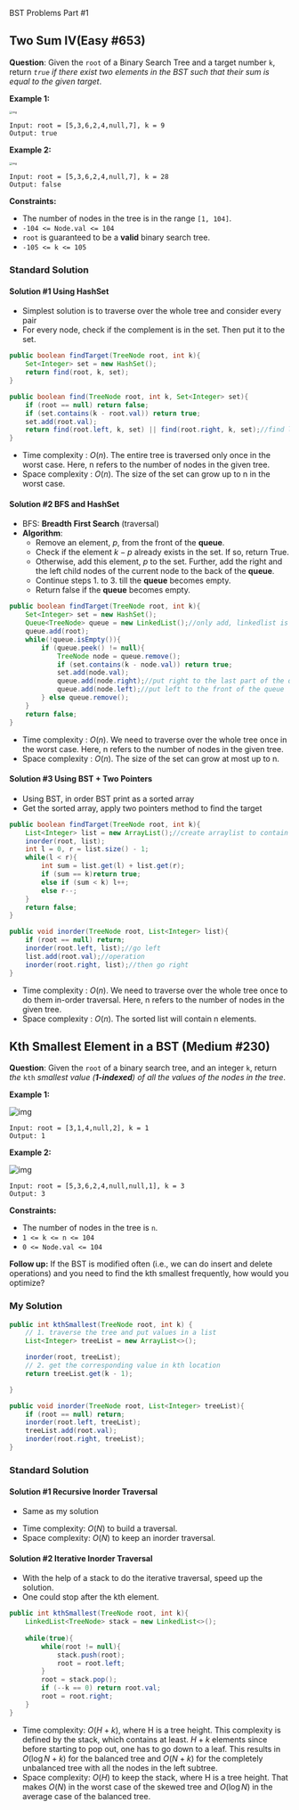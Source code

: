 BST Problems Part #1

## Two Sum IV(Easy #653)

**Question**: Given the `root` of a Binary Search Tree and a target number `k`, return *`true` if there exist two elements in the BST such that their sum is equal to the given target*.

 **Example 1:**

<img src="https://assets.leetcode.com/uploads/2020/09/21/sum_tree_1.jpg" alt="img" style="zoom:33%;" />

```
Input: root = [5,3,6,2,4,null,7], k = 9
Output: true
```

**Example 2:**

<img src="https://assets.leetcode.com/uploads/2020/09/21/sum_tree_2.jpg" alt="img" style="zoom:33%;" />

```
Input: root = [5,3,6,2,4,null,7], k = 28
Output: false
```

 **Constraints:**

- The number of nodes in the tree is in the range `[1, 104]`.
- `-104 <= Node.val <= 104`
- `root` is guaranteed to be a **valid** binary search tree.
- `-105 <= k <= 105`

### Standard Solution

#### Solution #1 Using HashSet

* Simplest solution is to traverse over the whole tree and consider every pair
* For every node, check if the complement is in the set. Then put it to the set.

```java
public boolean findTarget(TreeNode root, int k){
    Set<Integer> set = new HashSet();
    return find(root, k, set);
}

public boolean find(TreeNode root, int k, Set<Integer> set){
    if (root == null) return false;
    if (set.contains(k - root.val)) return true;
    set.add(root.val);
    return find(root.left, k, set) || find(root.right, k, set);//find left or right
}
```

* Time complexity : $O(n)$. The entire tree is traversed only once in the worst case. Here, n refers to the number of nodes in the given tree.
* Space complexity : $O(n)$. The size of the set can grow up to n in the worst case.

#### Solution #2 BFS and HashSet

* BFS: **Breadth First Search** (traversal)
* **Algorithm**:
  * Remove an element, $p$, from the front of the **queue**.
  * Check if the element $k-p$ already exists in the set. If so, return True.
  * Otherwise, add this element, $p$ to the set. Further, add the right and the left child nodes of the current node to the back of the **queue**.
  * Continue steps 1. to 3. till the **queue** becomes empty.
  * Return false if the **queue** becomes empty.

```java
public boolean findTarget(TreeNode root, int k){
    Set<Integer> set = new HashSet();
    Queue<TreeNode> queue = new LinkedList();//only add, linkedlist is faster
    queue.add(root);
    while(!queue.isEmpty()){
        if (queue.peek() != null){
            TreeNode node = queue.remove();
            if (set.contains(k - node.val)) return true;
            set.add(node.val);
            queue.add(node.right);//put right to the last part of the queue
            queue.add(node.left);//put left to the front of the queue
        } else queue.remove();
    }
    return false;
}
```

* Time complexity : $O(n)$. We need to traverse over the whole tree once in the worst case. Here, n refers to the number of nodes in the given tree.
* Space complexity : $O(n)$. The size of the set can grow at most up to n.

#### Solution #3 Using BST + Two Pointers

* Using BST, in order BST print as a sorted array
* Get the sorted array, apply two pointers method to find the target

```java
public boolean findTarget(TreeNode root, int k){
    List<Integer> list = new ArrayList();//create arraylist to contain the sorted array
    inorder(root, list);
    int l = 0, r = list.size() - 1;
    while(l < r){
        int sum = list.get(l) + list.get(r);
        if (sum == k)return true;
		else if (sum < k) l++;
        else r--;
    }
    return false;
}

public void inorder(TreeNode root, List<Integer> list){
    if (root == null) return;
    inorder(root.left, list);//go left
    list.add(root.val);//operation
    inorder(root.right, list);//then go right
}
```

* Time complexity : $O(n)$. We need to traverse over the whole tree once to do them in-order traversal. Here, n refers to the number of nodes in the given tree.
* Space complexity : $O(n)$. The sorted list will contain n elements.

## Kth Smallest Element in a BST (Medium #230) 

**Question**: Given the `root` of a binary search tree, and an integer `k`, return *the* `kth` *smallest value (**1-indexed**) of all the values of the nodes in the tree*.

**Example 1:**

![img](https://assets.leetcode.com/uploads/2021/01/28/kthtree1.jpg)

```
Input: root = [3,1,4,null,2], k = 1
Output: 1
```

**Example 2:**

![img](https://assets.leetcode.com/uploads/2021/01/28/kthtree2.jpg)

```
Input: root = [5,3,6,2,4,null,null,1], k = 3
Output: 3
```

**Constraints:**

-   The number of nodes in the tree is `n`.
-   `1 <= k <= n <= 104`
-   `0 <= Node.val <= 104`

**Follow up:** If the BST is modified often (i.e., we can do insert and delete operations) and you need to find the kth smallest frequently, how would you optimize?

### My Solution

```java
public int kthSmallest(TreeNode root, int k) {
    // 1. traverse the tree and put values in a list
    List<Integer> treeList = new ArrayList<>();

    inorder(root, treeList);
    // 2. get the corresponding value in kth location
    return treeList.get(k - 1);

}

public void inorder(TreeNode root, List<Integer> treeList){
    if (root == null) return;
    inorder(root.left, treeList);
    treeList.add(root.val);
    inorder(root.right, treeList);
}
```

### Standard Solution

#### Solution #1 Recursive Inorder Traversal

*   Same as my solution

-   Time complexity: $O(N)$ to build a traversal.
-   Space complexity: $O(N)$ to keep an inorder traversal.

#### Solution #2 Iterative Inorder Traversal

*   With the help of a stack to do the iterative traversal, speed up the solution.
*   One could stop after the kth element.

```java
public int kthSmallest(TreeNode root, int k){
    LinkedList<TreeNode> stack = new LinkedList<>();
    
    while(true){
        while(root != null){
            stack.push(root);
            root = root.left;
        }
        root = stack.pop();
        if (--k == 0) return root.val;
        root = root.right;
    }
}
```

-   Time complexity: $O(H + k)$, where H is a tree height. This complexity is defined by the stack, which contains at least. $H + k$ elements since before starting to pop out, one has to go down to a leaf. This results in $O(\log N + k)$ for the balanced tree and $O(N + k)$ for the completely unbalanced tree with all the nodes in the left subtree.
-   Space complexity: $O(H)$ to keep the stack, where H is a tree height. That makes $O(N)$ in the worst case of the skewed tree and $O(\log N)$ in the average case of the balanced tree.
